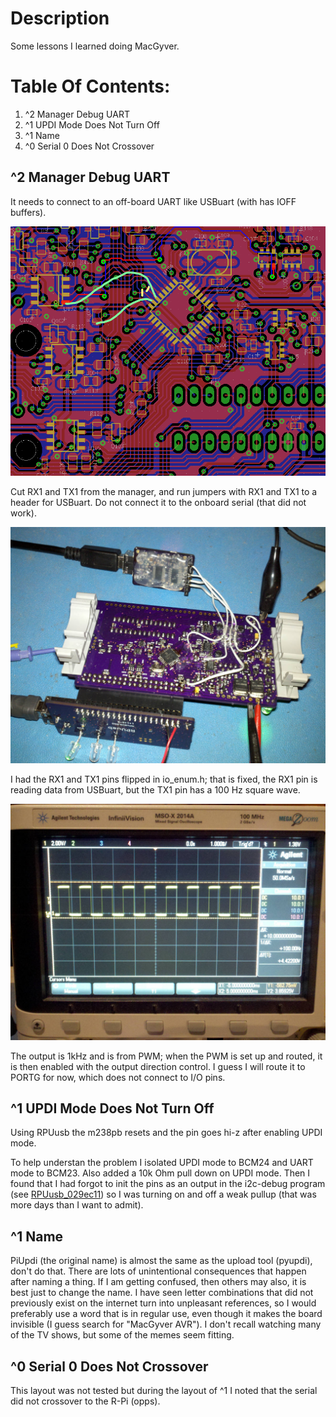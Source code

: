 # Description

Some lessons I learned doing MacGyver.

# Table Of Contents:

1. ^2 Manager Debug UART
1. ^1 UPDI Mode Does Not Turn Off
1. ^1 Name
1. ^0 Serial 0 Does Not Crossover

## ^2 Manager Debug UART

It needs to connect to an off-board UART like USBuart (with has IOFF buffers).

![MgrDebugUart_LayoutFix](./MacGyver^2,MgrDebugUart_LayoutFix.png "Manager Debug Uart Fix")

Cut RX1 and TX1 from the manager, and run jumpers with RX1 and TX1 to a header for USBuart. Do not connect it to the onboard serial (that did not work). 

![MgrDebugUart_Setup](./MacGyver^2,MgrDebugUart_Setup.jpg "Manager Debug Uart Setup")

I had the RX1 and TX1 pins flipped in io_enum.h; that is fixed, the RX1 pin is reading data from USBuart, but the TX1 pin has a 100 Hz square wave.

![MgrDebugUart_100Hz](./MacGyver^2,MgrDebugUart_100HzOutputOnTX1.jpg "Manager Debug Uart 100 Hz Output on TX1")

The output is 1kHz and is from PWM; when the PWM is set up and routed, it is then enabled with the output direction control. I guess I will route it to PORTG for now, which does not connect to I/O pins.


## ^1 UPDI Mode Does Not Turn Off

Using RPUusb the m238pb resets and the pin goes hi-z after enabling UPDI mode. 

To help understan the problem I isolated UPDI mode to BCM24 and UART mode to BCM23. Also added a 10k Ohm pull down on UPDI mode. Then I found that I had forgot to init the pins as an output in the i2c-debug program (see [RPUusb_029ec11]) so I was turning on and off a weak pullup (that was more days than I want to admit).

[RPUusb_029ec11]: https://github.com/epccs/RPUusb/commit/029ec1194d0428e7181b6f8db35fa39c39068542

## ^1 Name

PiUpdi (the original name) is almost the same as the upload tool (pyupdi), don't do that. There are lots of unintentional consequences that happen after naming a thing. If I am getting confused, then others may also, it is best just to change the name. I have seen letter combinations that did not previously exist on the internet turn into unpleasant references, so I would preferably use a word that is in regular use, even though it makes the board invisible (I guess search for "MacGyver AVR"). I don't recall watching many of the TV shows, but some of the memes seem fitting. 

## ^0 Serial 0 Does Not Crossover

This layout was not tested but during the layout of ^1 I noted that the serial did not crossover to the R-Pi (opps).


